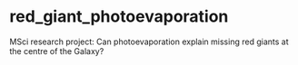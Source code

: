 # red_giant_photoevaporation
MSci research project: Can photoevaporation explain missing red giants at the centre of the Galaxy?
